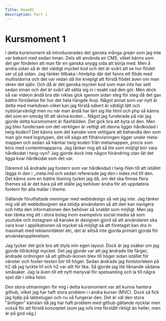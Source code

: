 ```yaml
---
Title: Kmom01
Description: Part 1
---
```


Kursmoment 1
===

I detta kursmoment så introducerades det ganska många grejer som jag inte var bekant med sedan innan. Dels att använda en CMS, vilket känns som det ger fördelen att man får en ganska snygg sida att börja med. Men å andra sidan så är det väldigt mycket kod och det är svårt att se hur flödet ser ut på sidan. Jag tänker tillbaka i htmlphp där det fanns ett flöde med multisidorna och det var redan då lite knepigt att förstå flödet även om man skrev det själv. Och då är det ganska mycket kod som man inte har sett sedan innan och det är svårt att sätta sig in i exakt vad den gör. Men dock så var videon ändå bra där niklas gick igenom sidan steg för steg då det gav bättre förståelse för hur det hela hängde ihop. Något annat som var nytt är detta med markdown vilket kan jag förstå säkert är väldigt lätt och nybörjarvänligt men nu när man ändå har lärt sig lite html och php så känns det som en omväg till att skriva koden...
Något jag funderade på när jag gjorde detta kursmoment är flashbilden. Det gick bra att byta ut den. Men jag blev fundersam om det verkligen är vettigt att denna ligger hårdkodad i twig-koden? Det känns som det kanske vore vettigare att behandla den som man gör med logotypen, det vill säga att filhänvisningen ligger under meta-mappen och sedan så hämtar twig-koden från metamappen, precis som körs med contentmapparna. Jag tänker mig att så lite som möjligt bör vara hårdkodat i twig-vyn? Jag gjorde dock inte någon förändring utan lät det ligga kvar hårdkodat som det var.

Däremot så ändrade jag footern som var hårdkodad i twig-filen till att istället lägga in den i _meta.md och sedan refererade jag den i index.md till den. Det känns som en bättre lösning tycker jag då, om det ska finnas flera themes så är det bara på ett ställe jag behöver ändra för att uppdatera footern för alla mallar i theme.

Gällande förutfattade meningar med webbdesign så vet jag inte. Jag tänker mig väl att webbdesignen ska stödja användaren så att den kan navigera och hitta den informationen den behöver så snabbt som möjligt. Men jag kan tänka mig att i stora bolag inom exempelvis social media så som youtube och instagram så kanske är designen gjord så att användaren ska vara kvar i applikationen så mycket så möjligt så att företaget kan dra in maximalt med reklamintäkter etc, det är alltså inte gjorda primärt gjorda för användarupplevelsen.

Jag tycker det gick bra att styla min egen layout. Dock är jag osäker om jag gjorde tillräckligt mycket. Det jag gjorde var att jag ändrade lite färger, ändrade ordningen så att github-ikonen blev till höger sidan istället för vänster och footer-texten blir till höger. Sedan ändrade jag fontstorleken på h2 då jag tyckte h1 och h2 var allt för lika. Så gjorde jag lite liknande sådana småsaker. Jag la även till ett nytt menyval för spelsamling och la till några spel där i olika listor.

Den stora utmaningen för mig i detta kursmoment var att kunna hantera github, vilket jag har haft stora problem i i andra kurser (MVC). Dock så fick jag hjälp på labbstugan och nu så fungerar den. Det är väl den stora "äntligen" känslan då jag har haft problem med github gällande nycklar men också för att förstå konceptet (som jag iofs inte förstått riktigt än heller, men är på god väg.)
